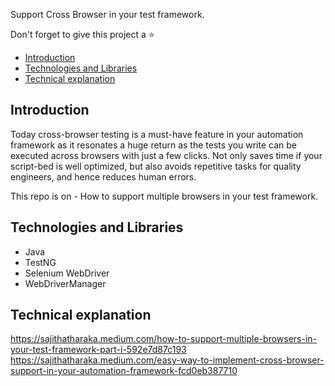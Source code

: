 Support Cross Browser in your test framework.

Don't forget to give this project a ⭐

* [Introduction](#introduction)
* [Technologies and Libraries](#technologies-and-libraries)
* [Technical explanation](#technical-explanation)


## Introduction
Today cross-browser testing is a must-have feature in your automation framework as it resonates a huge return as the tests you write can be executed across browsers with just a few clicks. Not only saves time if your script-bed is well optimized, but also avoids repetitive tasks for quality engineers, and hence reduces human errors.

This repo is on - How to support multiple browsers in your test framework.

## Technologies and Libraries
* Java 
* TestNG
* Selenium WebDriver 
* WebDriverManager

## Technical explanation
https://sajithatharaka.medium.com/how-to-support-multiple-browsers-in-your-test-framework-part-i-592e7d87c193
https://sajithatharaka.medium.com/easy-way-to-implement-cross-browser-support-in-your-automation-framework-fcd0eb387710
